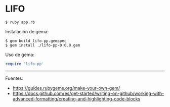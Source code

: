# LIFO

    $ ruby app.rb

Instalación de gema:

    $ gem build lifo-pp.gemspec
    $ gem install ./lifo-pp-0.0.0.gem

Uso de gema:

```ruby
require 'lifo-pp'

```

---

Fuentes:

+ https://guides.rubygems.org/make-your-own-gem/
+ https://docs.github.com/es/get-started/writing-on-github/working-with-advanced-formatting/creating-and-highlighting-code-blocks
